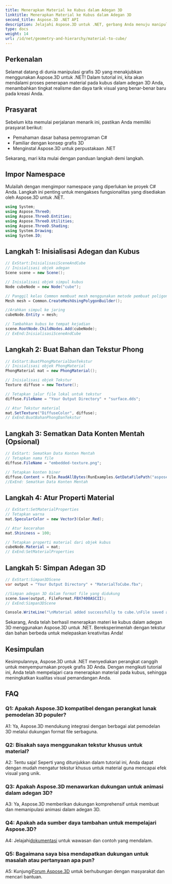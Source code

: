 ```yaml
---
title: Menerapkan Material ke Kubus dalam Adegan 3D
linktitle: Menerapkan Material ke Kubus dalam Adegan 3D
second_title: Aspose.3D .NET API
description: Jelajahi Aspose.3D untuk .NET, gerbang Anda menuju manipulasi grafis 3D yang mulus. Terapkan materi dengan mudah, tingkatkan realisme, dan tingkatkan proyek Anda.
type: docs
weight: 14
url: /id/net/geometry-and-hierarchy/material-to-cube/
---
```

## Perkenalan

Selamat datang di dunia manipulasi grafis 3D yang menakjubkan menggunakan Aspose.3D untuk .NET! Dalam tutorial ini, kita akan mendalami proses penerapan material pada kubus dalam adegan 3D Anda, menambahkan tingkat realisme dan daya tarik visual yang benar-benar baru pada kreasi Anda.

## Prasyarat

Sebelum kita memulai perjalanan menarik ini, pastikan Anda memiliki prasyarat berikut:

- Pemahaman dasar bahasa pemrograman C#
- Familiar dengan konsep grafis 3D
- Menginstal Aspose.3D untuk perpustakaan .NET

Sekarang, mari kita mulai dengan panduan langkah demi langkah.

## Impor Namespace

Mulailah dengan mengimpor namespace yang diperlukan ke proyek C# Anda. Langkah ini penting untuk mengakses fungsionalitas yang disediakan oleh Aspose.3D untuk .NET.

```csharp
using System;
using Aspose.ThreeD;
using Aspose.ThreeD.Entities;
using Aspose.ThreeD.Utilities;
using Aspose.ThreeD.Shading;
using System.Drawing;
using System.IO;
```

## Langkah 1: Inisialisasi Adegan dan Kubus

```csharp
// ExStart:InisialisasiSceneAndCube
// Inisialisasi objek adegan
Scene scene = new Scene();

// Inisialisasi objek simpul kubus
Node cubeNode = new Node("cube");

// Panggil kelas Common membuat mesh menggunakan metode pembuat poligon untuk menyetel instance mesh
Mesh mesh = Common.CreateMeshUsingPolygonBuilder();

//Arahkan simpul ke jaring
cubeNode.Entity = mesh;

// Tambahkan kubus ke tempat kejadian
scene.RootNode.ChildNodes.Add(cubeNode);
// ExEnd:InisialisasiSceneAndCube
```

## Langkah 2: Buat Bahan dan Tekstur Phong

```csharp
// ExStart:BuatPhongMaterialDanTekstur
// Inisialisasi objek PhongMaterial
PhongMaterial mat = new PhongMaterial();

// Inisialisasi objek Tekstur
Texture diffuse = new Texture();

// Tetapkan jalur file lokal untuk tekstur
diffuse.FileName = "Your Output Directory" + "surface.dds";

// Atur Tekstur material
mat.SetTexture("DiffuseColor", diffuse);
// ExEnd:BuatBahanPhongDanTekstur
```

## Langkah 3: Sematkan Data Konten Mentah (Opsional)

```csharp
// ExStart: Sematkan Data Konten Mentah
// Tetapkan nama file
diffuse.FileName = "embedded-texture.png";

// Tetapkan konten biner
diffuse.Content = File.ReadAllBytes(RunExamples.GetDataFilePath("aspose-logo.jpg"));
//ExEnd: Sematkan Data Konten Mentah
```

## Langkah 4: Atur Properti Material

```csharp
// ExStart:SetMaterialProperties
// Tetapkan warna
mat.SpecularColor = new Vector3(Color.Red);

// Atur kecerahan
mat.Shininess = 100;

// Tetapkan properti material dari objek kubus
cubeNode.Material = mat;
// ExEnd:SetMaterialProperties
```

## Langkah 5: Simpan Adegan 3D

```csharp
// ExStart:Simpan3DScene
var output = "Your Output Directory" + "MaterialToCube.fbx";

//Simpan adegan 3D dalam format file yang didukung
scene.Save(output, FileFormat.FBX7400ASCII);
// ExEnd:Simpan3DScene

Console.WriteLine("\nMaterial added successfully to cube.\nFile saved at " + output);
```

Sekarang, Anda telah berhasil menerapkan materi ke kubus dalam adegan 3D menggunakan Aspose.3D untuk .NET. Bereksperimenlah dengan tekstur dan bahan berbeda untuk melepaskan kreativitas Anda!

## Kesimpulan

Kesimpulannya, Aspose.3D untuk .NET menyediakan perangkat canggih untuk menyempurnakan proyek grafis 3D Anda. Dengan mengikuti tutorial ini, Anda telah mempelajari cara menerapkan material pada kubus, sehingga meningkatkan kualitas visual pemandangan Anda.

## FAQ

### Q1: Apakah Aspose.3D kompatibel dengan perangkat lunak pemodelan 3D populer?

A1: Ya, Aspose.3D mendukung integrasi dengan berbagai alat pemodelan 3D melalui dukungan format file serbaguna.

### Q2: Bisakah saya menggunakan tekstur khusus untuk material?

A2: Tentu saja! Seperti yang ditunjukkan dalam tutorial ini, Anda dapat dengan mudah mengatur tekstur khusus untuk material guna mencapai efek visual yang unik.

### Q3: Apakah Aspose.3D menawarkan dukungan untuk animasi dalam adegan 3D?

A3: Ya, Aspose.3D memberikan dukungan komprehensif untuk membuat dan memanipulasi animasi dalam adegan 3D.

### Q4: Apakah ada sumber daya tambahan untuk mempelajari Aspose.3D?

 A4: Jelajahi[dokumentasi](https://reference.aspose.com/3d/net/) untuk wawasan dan contoh yang mendalam.

### Q5: Bagaimana saya bisa mendapatkan dukungan untuk masalah atau pertanyaan apa pun?

A5: Kunjungi[Forum Aspose.3D](https://forum.aspose.com/c/3d/18) untuk berhubungan dengan masyarakat dan mencari bantuan.